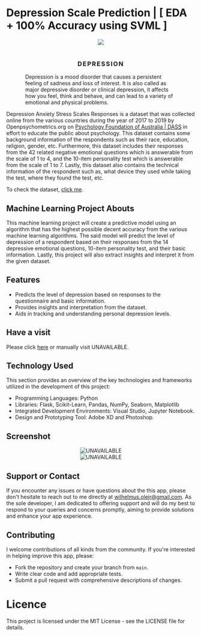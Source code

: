 # Depression Scale Prediction | [ EDA + 100% Accuracy using SVML ]

<div align="center">
  <img src="image.jpg">
</div>

<br>

<h3 style="text-align: center; letter-spacing: 2px; text-transform: uppercase">Depression</h3>

<p style="width: 80%; margin: 0 auto">Depression is a mood disorder that causes a persistent feeling of sadness and loss of interest. It is also called as major depressive disorder or clinical depression, it affects how you feel, think and behave, and can lead to a variety of emotional and physical problems.</p>

<p>Depression Anxiety Stress Scales Responses is a dataset that was collected online from the various countries during the year of 2017 to 2019 by Openpsychometrics.org on <a target="_blank" href="https://www.psy.unsw.edu.au/dass">Psychology Foundation of Australia | DASS</a> in effort to educate the public about psychology. This dataset contains some background information of the respondents such as their race, education, religion, gender, etc. Furthermore, this dataset includes their responses from the 42 related negative emotional questions which is answerable from the scale of 1 to 4, and the 10-item personality test which is answerable from the scale of 1 to 7. Lastly, this dataset also contains the technical information of the respondent such as, what device they used while taking the test, where they found the test, etc.</p>

<p>To check the dataset, <a href="https://www.kaggle.com/datasets/lucasgreenwell/depression-anxiety-stress-scales-responses">click me</a>.</p>

## Machine Learning Project Abouts

<p>This machine learning project will create a predictive model using an algorithm that has the highest possible decent accuracy from the various machine learning algorithms. The said model will predict the level of depression of a respondent based on their responses from the 14 depressive emotional questions, 10-item personality test, and their basic information. Lastly, this project will also extract insights and interpret it from the given dataset.</p>


## Features
* Predicts the level of depression based on responses to the questionnaire and basic information.
* Provides insights and interpretation from the dataset.
* Aids in tracking and understanding personal depression levels.

## Have a visit
<p>Please click <a target="blank" href="#">here</a> or manually visit UNAVAILABLE.</p>

## Technology Used
This section provides an overview of the key technologies and frameworks utilized in the development of this project:

* Programming Languages: Python
* Libraries: Flask, Scikit-Learn, Pandas, NumPy, Seaborn, Matplotlib 
* Integrated Development Environments: Visual Studio, Jupyter Notebook.
* Design and Prototyping Tool: Adobe XD and Photoshop.

## Screenshot
<div align="center">
  <img src="public/images/screenshot1.png" alt="UNAVAILABLE">
</div>
<div align="center">
  <img src="public/images/screenshot2.png" alt="UNAVAILABLE">
</div>

## Support or Contact
If you encounter any issues or have questions about the this app, please don't hesitate to reach out to me directly at wilhelmus.olejr@gmail.com. As the sole developer, I am dedicated to offering support and will do my best to respond to your queries and concerns promptly, aiming to provide solutions and enhance your app experience.

## Contributing
I welcome contributions of all kinds from the community. If you're interested in helping improve this app, please:
* Fork the repository and create your branch from `main`.
* Write clear code and add appropriate tests.
* Submit a pull request with comprehensive descriptions of changes.

# Licence
<p>This project is licensed under the MIT License - see the LICENSE file for details.</p>
